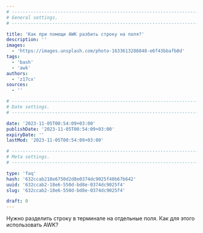 ```yaml
---
# -------------------------------------------------------------------------------------------------------------------- #
# General settings.
# -------------------------------------------------------------------------------------------------------------------- #

title: 'Как при помощи AWK разбить строку на поля?'
description: ''
images:
  - 'https://images.unsplash.com/photo-1633613286848-e6f43bbafb8d'
tags:
  - 'bash'
  - 'awk'
authors:
  - 'z17cx'
sources:
  - ''

# -------------------------------------------------------------------------------------------------------------------- #
# Date settings.
# -------------------------------------------------------------------------------------------------------------------- #

date: '2023-11-05T00:54:09+03:00'
publishDate: '2023-11-05T00:54:09+03:00'
expiryDate: ''
lastMod: '2023-11-05T00:54:09+03:00'

# -------------------------------------------------------------------------------------------------------------------- #
# Meta settings.
# -------------------------------------------------------------------------------------------------------------------- #

type: 'faq'
hash: '632ccab218e6750d2d8e0374dc9025f40b67b642'
uuid: '632ccab2-18e6-550d-bd8e-0374dc9025f4'
slug: '632ccab2-18e6-550d-bd8e-0374dc9025f4'

draft: 0
---
```


Нужно разделить строку в терминале на отдельные поля. Как для этого использовать AWK?

<!--more-->
